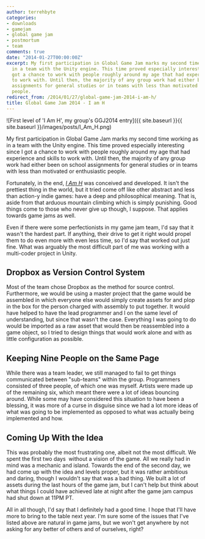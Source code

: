 ```yaml
---
author: terrehbyte
categories:
- downloads
- gamejam
- global game jam
- postmortum
- team
comments: true
date: "2014-01-27T00:00:00Z"
excerpt: My first participation in Global Game Jam marks my second time working as
  in a team with the Unity engine. This time proved especially interesting since I
  got a chance to work with people roughly around my age that had experience and skills
  to work with. Until then, the majority of any group work had either been on school
  assignments for general studies or in teams with less than motivated or enthusiastic
  people.
redirect_from: /2014/01/27/global-game-jam-2014-i-am-h/
title: Global Game Jam 2014 - I am H
---
```


![First level of 'I Am H', my group's GGJ2014 entry]({{ site.baseurl }}{{
site.baseurl }}/images/posts/I_Am_H.png)

My first participation in Global Game Jam marks my second time working as in a
team with the Unity engine. This time proved especially interesting since I got
a chance to work with people roughly around my age that had experience and
skills to work with. Until then, the majority of any group work had either been
on school assignments for general studies or in teams with less than motivated
or enthusiastic people.

Fortunately, in the end, [*I Am H*](http://globalgamejam.org/2014/games/i-am-h)
was conceived and developed. It isn't the prettiest thing in the world, but it
tried come off like other abstract and less than action-y indie games: have a
deep and philosophical meaning. That is, aside from that arduous mountain
climbing which is simply punishing. Good things come to those who never give up
though, I suppose. That applies towards game jams as well.

Even if there were some perfectionists in my game jam team, I'd say that it
wasn't the hardest part. If anything, their drive to get it right would propel
them to do even more with even less time, so I'd say that worked out just fine.
What was arguably the most difficult part of me was working with a multi-coder
project in Unity.

Dropbox as Version Control System
---------------------------------

Most of the team chose Dropbox as the method for source control. Furthermore, we
would be using a master project that the game would be assembled in which
everyone else would simply create assets for and plop in the box for the person
charged with assembly to put together. It would have helped to have the lead
programmer and I on the same level of understanding, but since that wasn't the
case. Everything I was going to do would be imported as a raw asset that would
then be reassembled into a game object, so I tried to design things that would
work alone and with as little configuration as possible.

Keeping Nine People on the Same Page
------------------------------------

While there was a team leader, we still managed to fail to get things
communicated between "sub-teams" within the group. Programmers consisted of
three people, of which one was myself. Artists were made up of the remaining
six, which meant there were a lot of ideas bouncing around. While some may have
considered this situation to have been a blessing, it was more of a curse in
disguise since we had a lot more ideas of what was going to be implemented as
opposed to what was actually being implemented and how.

Coming Up With the Idea
-----------------------

This was probably the most frustrating one, albeit not the most difficult. We
spent the first two days  without a vision of the game. All we really had in
mind was a mechanic and island. Towards the end of the second day, we had come
up with the idea and levels proper, but it was rather ambitious and daring,
though I wouldn't say that was a bad thing. We built a lot of assets during the
last hours of the game jam, but I can't help but think about what things I could
have achieved late at night after the game jam campus had shut down at 11PM PT.

All in all though, I'd say that I definitely had a good time. I hope that I'll
have more to bring to the table next year. I'm sure some of the issues that I've
listed above are natural in game jams, but we won't get anywhere by not asking
for any better of others and of ourselves, right?
